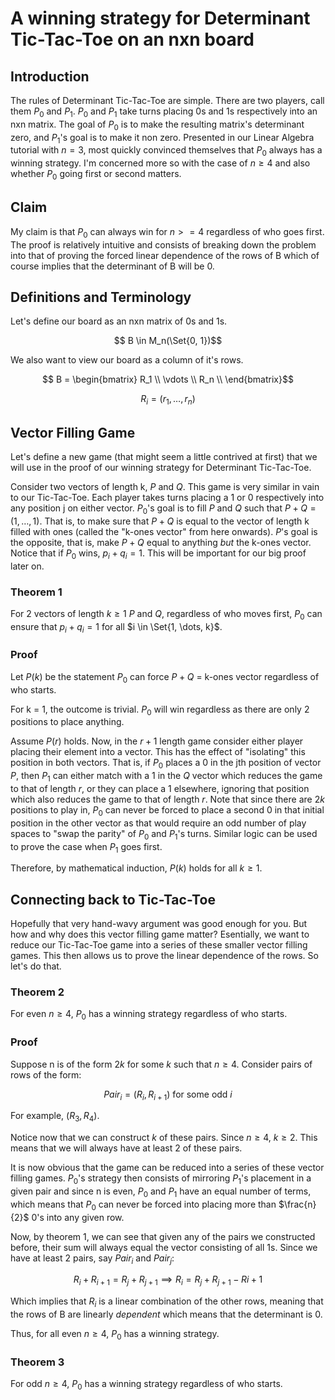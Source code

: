 # A winning strategy for Determinant Tic-Tac-Toe on an nxn board

## Introduction
The rules of Determinant Tic-Tac-Toe are simple. There are two players, call them $P_0$ and $P_1$. $P_0$ and $P_1$ take turns placing 0s and 1s respectively into an nxn matrix. The goal of $P_0$ is to make the resulting matrix's determinant zero, and $P_1$'s goal is to make it non zero. Presented in our Linear Algebra tutorial with $n=3$, most quickly convinced themselves that $P_0$ always has a winning strategy. I'm concerned more so with the case of $n \geq 4$ and also whether $P_0$ going first or second matters.

## Claim
My claim is that $P_0$ can always win for $n >= 4$ regardless of who goes first. The proof is relatively intuitive and consists of breaking down the problem into that of proving the forced linear dependence of the rows of B which of course implies that the determinant of B will be 0.

## Definitions and Terminology
Let's define our board as an nxn matrix of 0s and 1s.
```math
    B \in M_n(\Set{0, 1})
```


We also want to view our board as a column of it's rows.
```math
    B = \begin{bmatrix}
        R_1 \\
        \vdots \\
        R_n \\
    \end{bmatrix}
```
```math
    R_i = (r_1, \dots, r_n)
```


## Vector Filling Game
Let's define a new game (that might seem a little contrived at first) that we will use in the proof of our winning strategy for Determinant Tic-Tac-Toe.

Consider two vectors of length k, $P$ and $Q$. This game is very similar in vain to our Tic-Tac-Toe. Each player takes turns placing a 1 or 0 respectively into any position j on either vector. $P_0$'s goal is to fill $P$ and $Q$ such that $P + Q = (1, \dots, 1)$. That is, to make sure that $P + Q$ is equal to the vector of length k filled with ones (called the "k-ones vector" from here onwards). $P$'s goal is the opposite, that is, make $P + Q$ equal to anything *but* the k-ones vector.
Notice that if $P_0$ wins, $p_i + q_i = 1$. This will be important for our big proof later on.

### Theorem 1
For 2 vectors of length $k \geq 1$ $P$ and $Q$, regardless of who moves first, $P_0$ can ensure that $p_i + q_i = 1$ for all $i \in \Set{1, \dots, k}$.

### Proof
Let $P(k)$ be the statement $P_0$ can force $P + Q$ = k-ones vector regardless of who starts.


For k = 1, the outcome is trivial. $P_0$ will win regardless as there are only 2 positions to place anything.


Assume $P(r)$ holds. Now, in the $r+1$ length game consider either player placing their element into a vector. This has the effect of "isolating" this position in both vectors. That is, if $P_0$ places a 0 in the jth position of vector $P$, then $P_1$ can either match with a 1 in the $Q$ vector which reduces the game to that of length $r$, or they can place a 1 elsewhere, ignoring that position which also reduces the game to that of length $r$. Note that since there are $2k$ positions to play in, $P_0$ can never be forced to place a second 0 in that initial position in the other vector as that would require an odd number of play spaces to "swap the parity" of $P_0$ and $P_1$'s turns. Similar logic can be used to prove the case when $P_1$ goes first.


Therefore, by mathematical induction, $P(k)$ holds for all $k \geq 1$.


## Connecting back to Tic-Tac-Toe
Hopefully that very hand-wavy argument was good enough for you. But how and why does this vector filling game matter? Esentially, we want to reduce our Tic-Tac-Toe game into a series of these smaller vector filling games. This then allows us to prove the linear dependence of the rows. So let's do that.

### Theorem 2
For even $n \geq 4$, $P_0$ has a winning strategy regardless of who starts.

### Proof
Suppose n is of the form $2k$ for some $k$ such that $n \geq 4$. Consider pairs of rows of the form:
```math
    {Pair}_i = (R_i, R_{i+1}) \text{ for some odd } i
```
For example, $(R_3, R_4)$.


Notice now that we can construct $k$ of these pairs. Since $n \geq 4$, $k \geq 2$. This means that we will always have at least 2 of these pairs.


It is now obvious that the game can be reduced into a series of these vector filling games. $P_0$'s strategy then consists of mirroring $P_1$'s placement in a given pair and since n is even, $P_0$ and $P_1$ have an equal number of terms, which means that $P_0$ can never be forced into placing more than $\frac{n}{2}$ 0's into any given row.


Now, by theorem 1, we can see that given any of the pairs we constructed before, their sum will always equal the vector consisting of all 1s. Since we have at least 2 pairs, say ${Pair}_i$ and ${Pair}_j$:
```math
    R_i + R_{i+1} = R_j + R_{j+1} \implies R_i = R_j + R_{j+1} - R{i+1}
```

Which implies that $R_i$ is a linear combination of the other rows, meaning that the rows of B are linearly *dependent* which means that the determinant is 0.


Thus, for all even $n \geq 4$, $P_0$ has a winning strategy.


### Theorem 3
For odd $n \geq 4$, $P_0$ has a winning strategy regardless of who starts.
